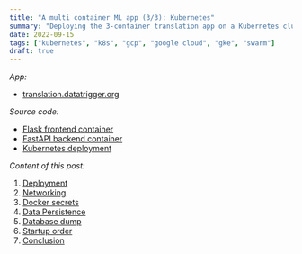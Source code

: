 ```yaml
---
title: "A multi container ML app (3/3): Kubernetes"
summary: "Deploying the 3-container translation app on a Kubernetes cluster to get scalability and resilience."
date: 2022-09-15
tags: ["kubernetes", "k8s", "gcp", "google cloud", "gke", "swarm"]
draft: true
---
```


*App:*

* [translation.datatrigger.org](translation.datatrigger.org)

*Source code:*
* [Flask frontend container](https://github.com/datatrigger/unlimited_translation-frontend-swarm)
* [FastAPI backend container](https://github.com/datatrigger/unlimited_translation-backend)
* [Kubernetes deployment](https://github.com/datatrigger/unlimited-translation_kubernetes)

*Content of this post:*
1) [Deployment](#deployment)
2) [Networking](#networking)
3) [Docker secrets](#docker-secrets)
4) [Data Persistence](#data-persistence)
5) [Database dump](#database-dump)
6) [Startup order](#startup-order)
7) [Conclusion](#conclusion)